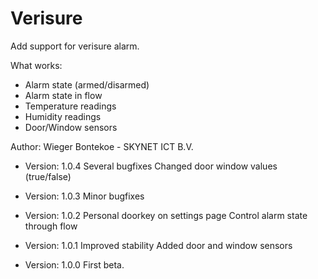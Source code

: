 # Verisure

Add support for verisure alarm.

What works:
* Alarm state (armed/disarmed)
* Alarm state in flow
* Temperature readings
* Humidity readings
* Door/Window sensors

Author: Wieger Bontekoe - SKYNET ICT B.V.

* Version: 1.0.4
Several bugfixes
Changed door window values (true/false)

* Version: 1.0.3
Minor bugfixes

* Version: 1.0.2
Personal doorkey on settings page
Control alarm state through flow

* Version: 1.0.1
Improved stability
Added door and window sensors

* Version: 1.0.0
First beta.